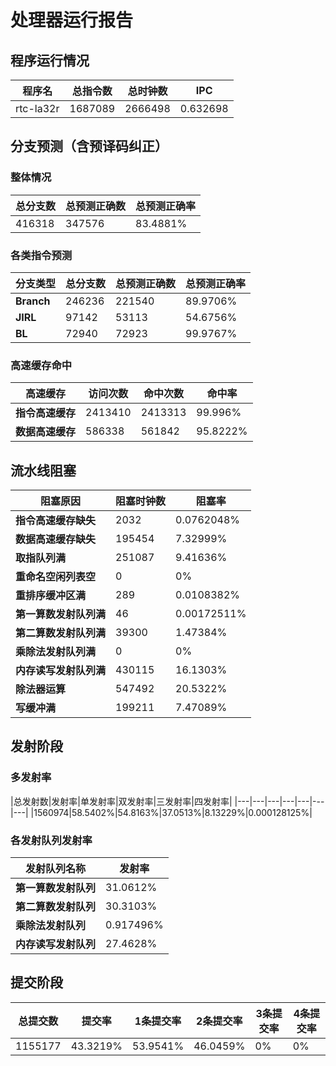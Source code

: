 # 处理器运行报告
## 程序运行情况
|程序名|总指令数|总时钟数|IPC|
|---|---|---|---|
|rtc-la32r|1687089|2666498|0.632698|

## 分支预测（含预译码纠正）
### 整体情况
|总分支数|总预测正确数|总预测正确率|
|---|---|---|
|416318|347576|83.4881%|

### 各类指令预测
|分支类型|总分支数|总预测正确数|总预测正确率|
|---|---|---|---|
|**Branch**| 246236 | 221540 | 89.9706%|
|**JIRL**| 97142 | 53113 | 54.6756%|
|**BL**| 72940 | 72923 | 99.9767%|

### 高速缓存命中
|高速缓存|访问次数|命中次数|命中率|
|---|---|---|---|
|**指令高速缓存**| 2413410 | 2413313 | 99.996%|
|**数据高速缓存**| 586338 | 561842 | 95.8222%|
## 流水线阻塞
|阻塞原因|阻塞时钟数|阻塞率|
|---|---|---|
|**指令高速缓存缺失**| 2032 | 0.0762048%|
|**数据高速缓存缺失**| 195454 | 7.32999%|
|**取指队列满**| 251087 | 9.41636%|
|**重命名空闲列表空**|0 | 0%|
|**重排序缓冲区满**|289 | 0.0108382%|
|**第一算数发射队列满**|46 | 0.00172511%|
|**第二算数发射队列满**|39300 | 1.47384%|
|**乘除法发射队列满**|0 | 0%|
|**内存读写发射队列满**|430115 | 16.1303%|
|**除法器运算**|547492 | 20.5322%|
|**写缓冲满**|199211 | 7.47089%|

## 发射阶段
### 多发射率
|总发射数|发射率|单发射率|双发射率|三发射率|四发射率|
|---|---|---|---|---|---|---|
|1560974|58.5402%|54.8163%|37.0513%|8.13229%|0.000128125%|

### 各发射队列发射率
|发射队列名称|发射率|
|---|---|
|**第一算数发射队列**|31.0612%|
|**第二算数发射队列**|30.3103%|
|**乘除法发射队列**|0.917496%|
|**内存读写发射队列**|27.4628%|

## 提交阶段
|总提交数|提交率|1条提交率|2条提交率|3条提交率|4条提交率|
|---|---|---|---|---|---|
|1155177|43.3219%|53.9541%|46.0459%|0%|0%|
